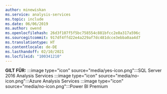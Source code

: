 ```yaml
---
author: minewiskan
ms.service: analysis-services
ms.topic: include
ms.date: 06/06/2019
ms.author: owend
ms.openlocfilehash: 26d3f107f5f5bc758554c881bfcc2e8a317a596c
ms.sourcegitcommit: 917df4ffd22e4a229af7dc481dcce3ebba0aa4d7
ms.translationtype: HT
ms.contentlocale: de-DE
ms.lasthandoff: 02/10/2021
ms.locfileid: "100341210"
---
```

**GILT FÜR:** :::image type="icon" source="media/yes-icon.png":::SQL Server 2016 Analysis Services :::image type="icon" source="media/no-icon.png":::Azure Analysis Services :::image type="icon" source="media/no-icon.png":::Power BI Premium